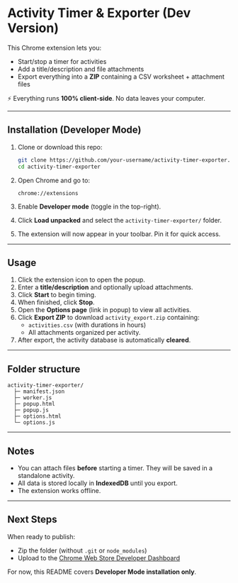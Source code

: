 # Activity Timer & Exporter (Dev Version)

This Chrome extension lets you:
- Start/stop a timer for activities
- Add a title/description and file attachments
- Export everything into a **ZIP** containing a CSV worksheet + attachment files

⚡ Everything runs **100% client-side**. No data leaves your computer.

---

## Installation (Developer Mode)

1. Clone or download this repo:
   ```bash
   git clone https://github.com/your-username/activity-timer-exporter.git
   cd activity-timer-exporter
   ```

2. Open Chrome and go to:
   ```
   chrome://extensions
   ```

3. Enable **Developer mode** (toggle in the top-right).

4. Click **Load unpacked** and select the `activity-timer-exporter/` folder.

5. The extension will now appear in your toolbar. Pin it for quick access.

---

## Usage

1. Click the extension icon to open the popup.
2. Enter a **title/description** and optionally upload attachments.
3. Click **Start** to begin timing.
4. When finished, click **Stop**.
5. Open the **Options page** (link in popup) to view all activities.
6. Click **Export ZIP** to download `activity_export.zip` containing:
   - `activities.csv` (with durations in hours)
   - All attachments organized per activity.
7. After export, the activity database is automatically **cleared**.

---

## Folder structure
```
activity-timer-exporter/
  ├─ manifest.json
  ├─ worker.js
  ├─ popup.html
  ├─ popup.js
  ├─ options.html
  └─ options.js
```

---

## Notes
- You can attach files **before** starting a timer. They will be saved in a standalone activity.
- All data is stored locally in **IndexedDB** until you export.
- The extension works offline.

---

## Next Steps
When ready to publish:
- Zip the folder (without `.git` or `node_modules`)
- Upload to the [Chrome Web Store Developer Dashboard](https://chrome.google.com/webstore/devconsole/)

For now, this README covers **Developer Mode installation only**.